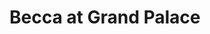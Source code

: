 ---
title: Becca at Grand Palace 
category: blog
lat: 13.75156
lng: 100.49304
image: https://s3-us-west-2.amazonaws.com/travels2013/2014-01-06 20:01:49 PST.jpg
observation: 20140106200149PST
---